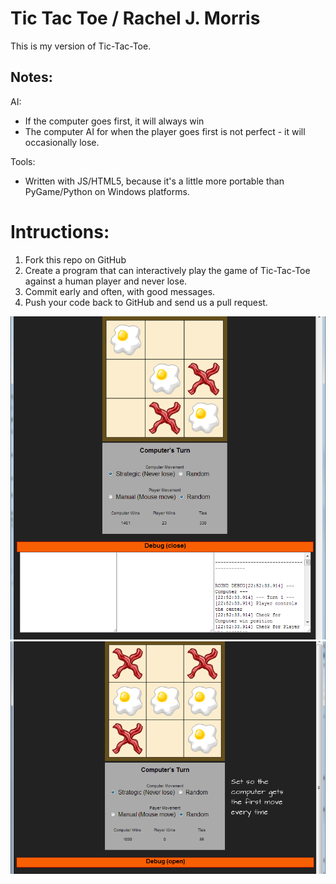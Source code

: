 # Tic Tac Toe / Rachel J. Morris

This is my version of Tic-Tac-Toe.

## Notes:

AI:
* If the computer goes first, it will always win
* The computer AI for when the player goes first is not perfect - it will occasionally lose.

Tools:
* Written with JS/HTML5, because it's a little more portable than PyGame/Python on Windows platforms.


# Intructions:
1. Fork this repo on GitHub
2. Create a program that can interactively play the game of Tic-Tac-Toe against a human player and never lose.
3. Commit early and often, with good messages.
4. Push your code back to GitHub and send us a pull request.


![Tic Tac Toe](sample.png)
![Tic Tac Toe - Computer First](computerfirst.png)
